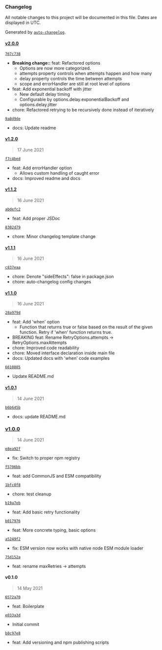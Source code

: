 
### Changelog

All notable changes to this project will be documented in this file. Dates are displayed in UTC.

Generated by [`auto-changelog`](https://github.com/CookPete/auto-changelog).

#### [v2.0.0](https://github.com/mattm-malone/with-retries/compare/v1.2.0...v2.0.0)

[`767c738`](https://github.com/mattm-malone/with-retries/commit/767c7385a0babe239690b6b7b0e3c961657ec650)

- **Breaking change::** feat: Refactored options
	- Options are now more categorized.
	- attempts property controls when attempts happen and how many
	- delay property controls the time between attempts
	- scope and errorHandler are still at root level of options
- feat: Add exponential backoff with jitter
	- New default delay timing
	- Configurable by options.delay.exponentialBackoff and options.delay.jitter
- chore: Refactored retrying to be recursively done instead of iteratively

[`9a8d9de`](https://github.com/mattm-malone/with-retries/commit/9a8d9de53951d670b27970c0fac562332e7fe681)

- docs: Update readme

#### [v1.2.0](https://github.com/mattm-malone/with-retries/compare/v1.1.2...v1.2.0)

> 17 June 2021

[`f7c4bed`](https://github.com/mattm-malone/with-retries/commit/f7c4bedbdd629c9e13a95abc86da54d7a0a48733)

- feat: Add errorHandler option
	- Allows custom handling of caught error
- docs: Improved readme and docs

#### [v1.1.2](https://github.com/mattm-malone/with-retries/compare/v1.1.1...v1.1.2)

> 16 June 2021

[`abdefc2`](https://github.com/mattm-malone/with-retries/commit/abdefc282d8414b86fe530dc0c8fe06044b900a9)

- feat: Add proper JSDoc

[`8302d79`](https://github.com/mattm-malone/with-retries/commit/8302d796df281d5f45b1d480c1b5e9e2cc7e2b79)

- chore: Minor changelog template change

#### [v1.1.1](https://github.com/mattm-malone/with-retries/compare/v1.1.0...v1.1.1)

> 16 June 2021

[`c837eaa`](https://github.com/mattm-malone/with-retries/commit/c837eaa7c8da690a61394ec29cc3490533648308)

- chore: Denote "sideEffects": false in package.json
- chore: auto-changelog config changes

#### [v1.1.0](https://github.com/mattm-malone/with-retries/compare/v1.0.1...v1.1.0)

> 16 June 2021

[`28a979d`](https://github.com/mattm-malone/with-retries/commit/28a979dd3b9826e0d07f85d1fd72f45571c4f6f6)

- feat: Add 'when' option
	- Function that returns true or false based on the result of the given function. Retry if 'when' function returns true.
- BREAKING feat: Rename RetryOptions.attempts -&gt; RetryOptions.maxAttempts
- chore: Improved code readability
- chore: Moved interface declaration inside main file
- docs: Updated docs with 'when' code examples

[`6610885`](https://github.com/mattm-malone/with-retries/commit/66108859aa3ac06e5740c61c2fa93b0ea02a83dd)

- Update README.md

#### [v1.0.1](https://github.com/mattm-malone/with-retries/compare/v1.0.0...v1.0.1)

> 14 June 2021

[`b6b645b`](https://github.com/mattm-malone/with-retries/commit/b6b645b8de1f01c9e8b54f26f59f8e75184052c3)

- docs: update README.md

### [v1.0.0](https://github.com/mattm-malone/with-retries/compare/v0.1.0...v1.0.0)

> 14 June 2021

[`e8ea92f`](https://github.com/mattm-malone/with-retries/commit/e8ea92f7fb4404c51cf52b74c7a259ce5a5bc5d9)

- fix: Switch to proper npm registry

[`f5706bb`](https://github.com/mattm-malone/with-retries/commit/f5706bb08ce22bf230d9486d4fcae78749a43ae3)

- feat: add CommonJS and ESM compatibility

[`1bfc0f8`](https://github.com/mattm-malone/with-retries/commit/1bfc0f8544b3c72e46d1eaf062a5dcd8935c3a31)

- chore: test cleanup

[`b19a7eb`](https://github.com/mattm-malone/with-retries/commit/b19a7eb90c638674479a37cc1478378c1fcb62bb)

- feat: Add basic retry functionality

[`b017976`](https://github.com/mattm-malone/with-retries/commit/b017976db26baaf16727fb3630122fe2f20b5b79)

- feat: More concrete typing, basic options

[`a5249f2`](https://github.com/mattm-malone/with-retries/commit/a5249f26982a69bacf034d3c69fd437a84cee931)

- fix: ESM version now works with native node ESM module loader

[`75d152a`](https://github.com/mattm-malone/with-retries/commit/75d152ae9e49d53ae30f764ade8159727c16e7bc)

- feat: rename maxRetries -&gt; attempts

#### v0.1.0

> 14 May 2021

[`6572a70`](https://github.com/mattm-malone/with-retries/commit/6572a703f88ca5bff95694697ada2557143fa00b)

- feat: Boilerplate

[`e033a3d`](https://github.com/mattm-malone/with-retries/commit/e033a3dd03ba666cc13b17b253921e7ff68e84b2)

- Initial commit

[`b8c97e8`](https://github.com/mattm-malone/with-retries/commit/b8c97e8063d639b04d9437d0db3cdcd01e812489)

- feat: Add versioning and npm publishing scripts
